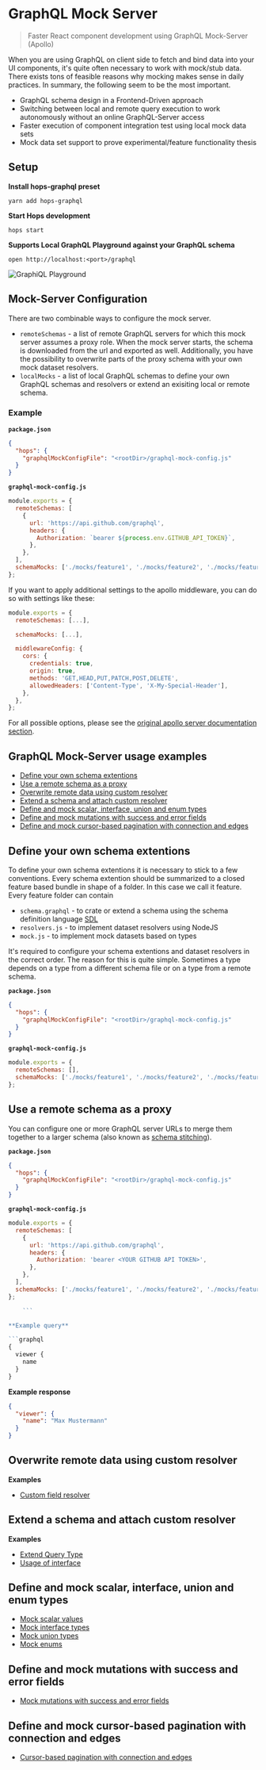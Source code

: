 # GraphQL Mock Server

> Faster React component development using GraphQL Mock-Server (Apollo)

When you are using GraphQL on client side to fetch and bind data into your UI components, it's quite often necessary to work with mock/stub data. There exists tons of feasible reasons why mocking makes sense in daily practices. In summary, the following seem to be the most important.

- GraphQL schema design in a Frontend-Driven approach
- Switching between local and remote query execution to work autonomously without an online GraphQL-Server access
- Faster execution of component integration test using local mock data sets
- Mock data set support to prove experimental/feature functionality thesis

## Setup

**Install hops-graphql preset**

`yarn add hops-graphql`

**Start Hops development**

`hops start`

**Supports Local GraphQL Playground against your GraphQL schema**

`open http://localhost:<port>/graphql`

![GraphiQL Playground](./playground.png)

## Mock-Server Configuration

There are two combinable ways to configure the mock server.

- `remoteSchemas` - a list of remote GraphQL servers for which this mock server assumes a proxy role. When the mock server starts, the schema is downloaded from the url and exported as well. Additionally, you have the possibility to overwrite parts of the proxy schema with your own mock dataset resolvers.
- `localMocks` - a list of local GraphQL schemas to define your own GraphQL schemas and resolvers or extend an exisiting local or remote schema.

### Example

**`package.json`**

```json
{
  "hops": {
    "graphqlMockConfigFile": "<rootDir>/graphql-mock-config.js"
  }
}
```

**`graphql-mock-config.js`**

```javascript
module.exports = {
  remoteSchemas: [
    {
      url: 'https://api.github.com/graphql',
      headers: {
        Authorization: `bearer ${process.env.GITHUB_API_TOKEN}`,
      },
    },
  ],
  schemaMocks: ['./mocks/feature1', './mocks/feature2', './mocks/feature3'],
};
```

If you want to apply additional settings to the apollo middleware, you can do so with settings like these:

```js
module.exports = {
  remoteSchemas: [...],

  schemaMocks: [...],

  middlewareConfig: {
    cors: {
      credentials: true,
      origin: true,
      methods: 'GET,HEAD,PUT,PATCH,POST,DELETE',
      allowedHeaders: ['Content-Type', 'X-My-Special-Header'],
    },
  },
};
```

For all possible options, please see the [original apollo server documentation section](https://www.apollographql.com/docs/apollo-server/api/apollo-server.html#ApolloServer-applyMiddleware).

## GraphQL Mock-Server usage examples

- [Define your own schema extentions](#define-your-own-schema-extentions)
- [Use a remote schema as a proxy](#use-a-remote-schema-as-a-proxy)
- [Overwrite remote data using custom resolver](#overwrite-remote-data-using-custom-resolver)
- [Extend a schema and attach custom resolver](#extend-a-schema-and-attach-custom-resolver)
- [Define and mock scalar, interface, union and enum types](#define-and-mock-scalar-interface-union-and-enum-types)
- [Define and mock mutations with success and error fields](#define-and-mock-mutations-with-success-and-error-fields)
- [Define and mock cursor-based pagination with connection and edges](#define-and-mock-cursor-based-pagination-with-connection-and-edges)

## Define your own schema extentions

To define your own schema extentions it is necessary to stick to a few conventions. Every schema extention should be summarized to a closed feature based bundle in shape of a folder. In this case we call it feature. Every feature folder can contain

- `schema.graphql` - to crate or extend a schema using the schema definition language [SDL](https://facebook.github.io/graphql/)
- `resolvers.js` - to implement dataset resolvers using NodeJS
- `mock.js` - to implement mock datasets based on types

It's required to configure your schema extentions and dataset resolvers in the correct order. The reason for this is quite simple. Sometimes a type depends on a type from a different schema file or on a type from a remote schema.

**`package.json`**

```json
{
  "hops": {
    "graphqlMockConfigFile": "<rootDir>/graphql-mock-config.js"
  }
}
```

**`graphql-mock-config.js`**

```javascript
module.exports = {
  remoteSchemas: [],
  schemaMocks: ['./mocks/feature1', './mocks/feature2', './mocks/feature3'],
};
```

## Use a remote schema as a proxy

You can configure one or more GraphQL server URLs to merge them together to a larger schema (also known as [schema stitching](https://www.apollographql.com/docs/graphql-tools/schema-stitching.html)).

**`package.json`**

```json
{
  "hops": {
    "graphqlMockConfigFile": "<rootDir>/graphql-mock-config.js"
  }
}
```

**`graphql-mock-config.js`**

````javascript
module.exports = {
  remoteSchemas: [
    {
      url: 'https://api.github.com/graphql',
      headers: {
        Authorization: 'bearer <YOUR GITHUB API TOKEN>',
      },
    },
  ],
  schemaMocks: ['./mocks/feature1', './mocks/feature2', './mocks/feature3'],
};

    ```

**Example query**

```graphql
{
  viewer {
    name
  }
}
````

**Example response**

```json
{
  "viewer": {
    "name": "Max Mustermann"
  }
}
```

## Overwrite remote data using custom resolver

**Examples**

- [Custom field resolver](../../spec/integration/graphql-mock-server/mocks/exercise1)

## Extend a schema and attach custom resolver

**Examples**

- [Extend Query Type](../../spec/integration/graphql-mock-server/mocks/exercise2)
- [Usage of interface](../../spec/integration/graphql-mock-server/mocks/exercise3)

## Define and mock scalar, interface, union and enum types

- [Mock scalar values](../../spec/integration/graphql-mock-server/mocks/exercise4)
- [Mock interface types](../../spec/integration/graphql-mock-server/mocks/exercise5)
- [Mock union types](../../spec/integration/graphql-mock-server/mocks/exercise6)
- [Mock enums](../../spec/integration/graphql-mock-server/mocks/exercise7)

## Define and mock mutations with success and error fields

- [Mock mutations with success and error fields](../../spec/integration/graphql-mock-server/mocks/exercise8)

## Define and mock cursor-based pagination with connection and edges

- [Cursor-based pagination with connection and edges](../../spec/integration/graphql-mock-server/mocks/exercise9)
